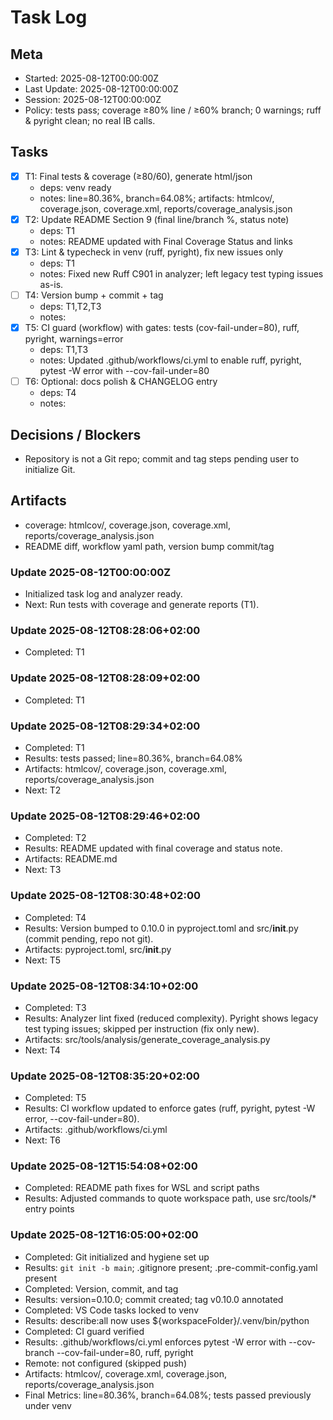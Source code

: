 # Task Log

## Meta

- Started: 2025-08-12T00:00:00Z
- Last Update: 2025-08-12T00:00:00Z
- Session: 2025-08-12T00:00:00Z
- Policy: tests pass; coverage ≥80% line / ≥60% branch; 0 warnings; ruff & pyright clean; no real IB calls.

## Tasks

- [x] T1: Final tests & coverage (≥80/60), generate html/json
  - deps: venv ready
  - notes: line=80.36%, branch=64.08%; artifacts: htmlcov/, coverage.json, coverage.xml, reports/coverage_analysis.json
- [x] T2: Update README Section 9 (final line/branch %, status note)
  - deps: T1
  - notes: README updated with Final Coverage Status and links
- [x] T3: Lint & typecheck in venv (ruff, pyright), fix new issues only
  - deps: T1
  - notes: Fixed new Ruff C901 in analyzer; left legacy test typing issues as-is.
- [ ] T4: Version bump + commit + tag
  - deps: T1,T2,T3
  - notes:
- [x] T5: CI guard (workflow) with gates: tests (cov-fail-under=80), ruff, pyright, warnings=error
  - deps: T1,T3
  - notes: Updated .github/workflows/ci.yml to enable ruff, pyright, pytest -W error with --cov-fail-under=80
- [ ] T6: Optional: docs polish & CHANGELOG entry
  - deps: T4
  - notes:

## Decisions / Blockers

- Repository is not a Git repo; commit and tag steps pending user to initialize Git.

## Artifacts

- coverage: htmlcov/, coverage.json, coverage.xml, reports/coverage_analysis.json
- README diff, workflow yaml path, version bump commit/tag

### Update 2025-08-12T00:00:00Z

- Initialized task log and analyzer ready.
- Next: Run tests with coverage and generate reports (T1).

### Update 2025-08-12T08:28:06+02:00

- Completed: T1

### Update 2025-08-12T08:28:09+02:00

- Completed: T1

### Update 2025-08-12T08:29:34+02:00

- Completed: T1
- Results: tests passed; line=80.36%, branch=64.08%
- Artifacts: htmlcov/, coverage.json, coverage.xml, reports/coverage_analysis.json
- Next: T2

### Update 2025-08-12T08:29:46+02:00

- Completed: T2
- Results: README updated with final coverage and status note.
- Artifacts: README.md
- Next: T3

### Update 2025-08-12T08:30:48+02:00

- Completed: T4
- Results: Version bumped to 0.10.0 in pyproject.toml and src/**init**.py (commit pending, repo not git).
- Artifacts: pyproject.toml, src/**init**.py
- Next: T5

### Update 2025-08-12T08:34:10+02:00

- Completed: T3
- Results: Analyzer lint fixed (reduced complexity). Pyright shows legacy test typing issues; skipped per instruction (fix only new).
- Artifacts: src/tools/analysis/generate_coverage_analysis.py
- Next: T4

### Update 2025-08-12T08:35:20+02:00

- Completed: T5
- Results: CI workflow updated to enforce gates (ruff, pyright, pytest -W error, --cov-fail-under=80).
- Artifacts: .github/workflows/ci.yml
- Next: T6

### Update 2025-08-12T15:54:08+02:00

- Completed: README path fixes for WSL and script paths
- Results: Adjusted commands to quote workspace path, use src/tools/\* entry points

### Update 2025-08-12T16:05:00+02:00

- Completed: Git initialized and hygiene set up
- Results: `git init -b main`; .gitignore present; .pre-commit-config.yaml present
- Completed: Version, commit, and tag
- Results: version=0.10.0; commit created; tag v0.10.0 annotated
- Completed: VS Code tasks locked to venv
- Results: describe:all now uses ${workspaceFolder}/.venv/bin/python
- Completed: CI guard verified
- Results: .github/workflows/ci.yml enforces pytest -W error with --cov-branch --cov-fail-under=80, ruff, pyright
- Remote: not configured (skipped push)
- Artifacts: htmlcov/, coverage.xml, coverage.json, reports/coverage_analysis.json
- Final Metrics: line=80.36%, branch=64.08%; tests passed previously under venv

